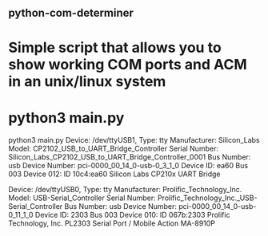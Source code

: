 ## python-com-determiner
# Simple script that allows you to show working COM ports and ACM in an unix/linux system
# python3 main.py
python3 main.py
Device: /dev/ttyUSB1, Type: tty
Manufacturer: Silicon_Labs
Model: CP2102_USB_to_UART_Bridge_Controller
Serial Number: Silicon_Labs_CP2102_USB_to_UART_Bridge_Controller_0001
Bus Number: usb
Device Number: pci-0000_00_14_0-usb-0_3_1_0
Device ID: ea60
Bus 003 Device 012: ID 10c4:ea60 Silicon Labs CP210x UART Bridge

Device: /dev/ttyUSB0, Type: tty
Manufacturer: Prolific_Technology_Inc.
Model: USB-Serial_Controller
Serial Number: Prolific_Technology_Inc._USB-Serial_Controller
Bus Number: usb
Device Number: pci-0000_00_14_0-usb-0_11_1_0
Device ID: 2303
Bus 003 Device 010: ID 067b:2303 Prolific Technology, Inc. PL2303 Serial Port / Mobile Action MA-8910P
